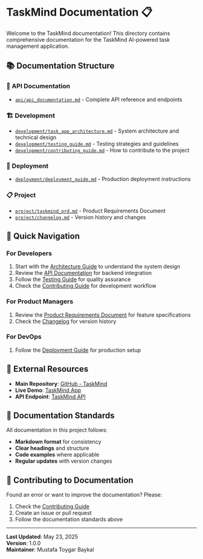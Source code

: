 # TaskMind Documentation 📋

Welcome to the TaskMind documentation! This directory contains comprehensive documentation for the TaskMind AI-powered task management application.

## 📚 Documentation Structure

### 🔧 API Documentation
- [`api/api_documentation.md`](./api/api_documentation.md) - Complete API reference and endpoints

### 🏗️ Development
- [`development/task_app_architecture.md`](./development/task_app_architecture.md) - System architecture and technical design
- [`development/testing_guide.md`](./development/testing_guide.md) - Testing strategies and guidelines
- [`development/contributing_guide.md`](./development/contributing_guide.md) - How to contribute to the project

### 🚀 Deployment
- [`deployment/deployment_guide.md`](./deployment/deployment_guide.md) - Production deployment instructions

### 📋 Project
- [`project/taskmind_prd.md`](./project/taskmind_prd.md) - Product Requirements Document
- [`project/changelog.md`](./project/changelog.md) - Version history and changes

## 🎯 Quick Navigation

### For Developers
1. Start with the [Architecture Guide](./development/task_app_architecture.md) to understand the system design
2. Review the [API Documentation](./api/api_documentation.md) for backend integration
3. Follow the [Testing Guide](./development/testing_guide.md) for quality assurance
4. Check the [Contributing Guide](./development/contributing_guide.md) for development workflow

### For Product Managers
1. Review the [Product Requirements Document](./project/taskmind_prd.md) for feature specifications
2. Check the [Changelog](./project/changelog.md) for version history

### For DevOps
1. Follow the [Deployment Guide](./deployment/deployment_guide.md) for production setup

## 🔗 External Resources

- **Main Repository**: [GitHub - TaskMind](https://github.com/mtogi/taskmind)
- **Live Demo**: [TaskMind App](https://taskmind-app.vercel.app)
- **API Endpoint**: [TaskMind API](https://taskmind-api.railway.app)

## 📝 Documentation Standards

All documentation in this project follows:
- **Markdown format** for consistency
- **Clear headings** and structure
- **Code examples** where applicable
- **Regular updates** with version changes

## 🤝 Contributing to Documentation

Found an error or want to improve the documentation? Please:
1. Check the [Contributing Guide](./development/contributing_guide.md)
2. Create an issue or pull request
3. Follow the documentation standards above

---

**Last Updated**: May 23, 2025  
**Version**: 1.0.0  
**Maintainer**: Mustafa Toygar Baykal 